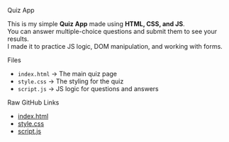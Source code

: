 Quiz App

This is my simple **Quiz App** made using **HTML, CSS, and JS**.  
You can answer multiple-choice questions and submit them to see your results.  
I made it to practice JS logic, DOM manipulation, and working with forms.

 Files
- `index.html` → The main quiz page
- `style.css` → The styling for the quiz
- `script.js` → JS logic for questions and answers

 Raw GitHub Links
- [index.html](https://raw.githubusercontent.com/muskansingh3/Quiz-App/main/index.html)  
- [style.css](https://raw.githubusercontent.com/muskansingh3/Quiz-App/main/style.css)  
- [script.js](https://raw.githubusercontent.com/muskansingh3/Quiz-App/main/script.js)

